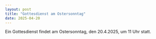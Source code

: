 ```yaml
---
layout: post
title: "Gottesdienst am Ostersonntag"
date: 2025-04-20
---
```


Ein Gottesdienst findet am Ostersonntag, den 20.4.2025, um 11 Uhr statt.
